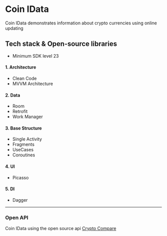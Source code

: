 # Coin IData
 Coin IData demonstrates information about crypto currencies using online updating 
 
## Tech stack & Open-source libraries
* Minimum SDK level 23
#### 1. Architecture
* Clean Code
* MVVM Architecture
#### 2. Data
* Room
* Retrofit
* Work Manager
#### 3. Base Structure
* Single Activity
* Fragments
* UseCases
* Coroutines
#### 4. UI
* Picasso
#### 5. DI
* Dagger

________

### Open API
Coin IData using the open source api [Crypto Compare](https://www.cryptocompare.com/)
